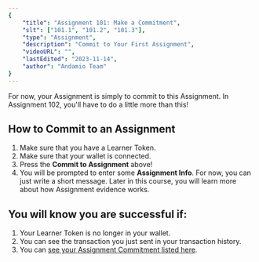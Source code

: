 ```yaml
---
{
    "title": "Assignment 101: Make a Commitment",
    "slt": ["101.1", "101.2", "101.3"],
    "type": "Assignment",
    "description": "Commit to Your First Assignment",
    "videoURL": "",
    "lastEdited": "2023-11-14",
    "author": "Andamio Team"
}
---
```


For now, your Assignment is simply to commit to this Assignment. In Assignment 102, you'll have to do a little more than this!

## How to Commit to an Assignment
1. Make sure that you have a Learner Token.
1. Make sure that your wallet is connected.
3. Press the **Commit to Assignment** above!
4. You will be prompted to enter some **Assignment Info**. For now, you can just write a short message. Later in this course, you will learn more about how Assignment evidence works.

## You will know you are successful if:
1. Your Learner Token is no longer in your wallet.
2. You can see the transaction you just sent in your transaction history.
3. You can [see your Assignment Commitment listed here](/course-management/assignment-commitments).